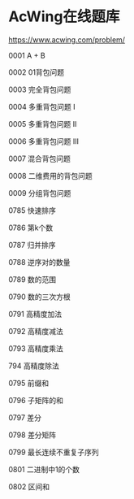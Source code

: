 # AcWing在线题库

https://www.acwing.com/problem/

0001 A + B

0002 01背包问题

0003 完全背包问题

0004 多重背包问题 I

0005 多重背包问题 II

0006 多重背包问题 III

0007 混合背包问题

0008 二维费用的背包问题

0009 分组背包问题

0785 快速排序

0786 第k个数

0787 归并排序

0788 逆序对的数量

0789 数的范围

0790 数的三次方根

0791 高精度加法

0792 高精度减法

0793 高精度乘法

794 高精度除法

0795 前缀和

0796 子矩阵的和

0797 差分

0798 差分矩阵

0799 最长连续不重复子序列

0801 二进制中1的个数

0802 区间和



































